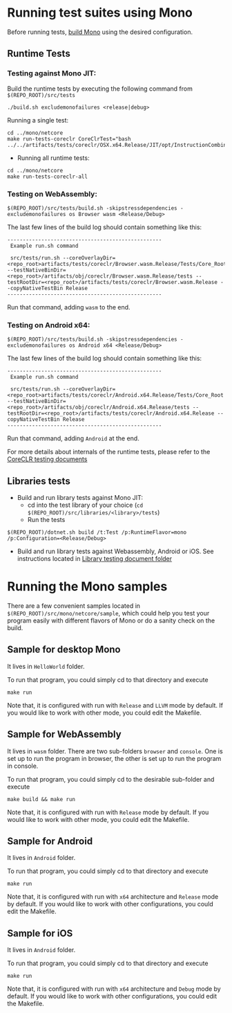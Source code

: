 # Running test suites using Mono

Before running tests, [build Mono](../../building/mono/README.md) using the desired configuration.

## Runtime Tests
### Testing against Mono JIT:

Build the runtime tests by executing the following command from `$(REPO_ROOT)/src/tests`
```
./build.sh excludemonofailures <release|debug>
```

Running a single test:
```
cd ../mono/netcore
make run-tests-coreclr CoreClrTest="bash ../../artifacts/tests/coreclr/OSX.x64.Release/JIT/opt/InstructionCombining/DivToMul/DivToMul.sh"
```

 * Running all runtime tests:
```
cd ../mono/netcore
make run-tests-coreclr-all
```

### Testing on WebAssembly:
```
$(REPO_ROOT)/src/tests/build.sh -skipstressdependencies -excludemonofailures os Browser wasm <Release/Debug>
```

The last few lines of the build log should contain something like this:
```
--------------------------------------------------
 Example run.sh command

 src/tests/run.sh --coreOverlayDir=<repo_root>artifacts/tests/coreclr/Browser.wasm.Release/Tests/Core_Root --testNativeBinDir=<repo_root>/artifacts/obj/coreclr/Browser.wasm.Release/tests --testRootDir=<repo_root>/artifacts/tests/coreclr/Browser.wasm.Release --copyNativeTestBin Release
--------------------------------------------------
```

Run that command, adding `wasm` to the end.

### Testing on Android x64:
```
$(REPO_ROOT)/src/tests/build.sh -skipstressdependencies -excludemonofailures os Android x64 <Release/Debug>
```

The last few lines of the build log should contain something like this:
```
--------------------------------------------------
 Example run.sh command

 src/tests/run.sh --coreOverlayDir=<repo_root>artifacts/tests/coreclr/Android.x64.Release/Tests/Core_Root --testNativeBinDir=<repo_root>/artifacts/obj/coreclr/Android.x64.Release/tests --testRootDir=<repo_root>/artifacts/tests/coreclr/Android.x64.Release --copyNativeTestBin Release
--------------------------------------------------
```
Run that command, adding `Android` at the end.

For more details about internals of the runtime tests, please refer to the [CoreCLR testing documents](../coreclr)

## Libraries tests
* Build and run library tests against Mono JIT:
    * cd into the test library of your choice (`cd $(REPO_ROOT)/src/libraries/<library>/tests`)
    * Run the tests

```
$(REPO_ROOT)/dotnet.sh build /t:Test /p:RuntimeFlavor=mono /p:Configuration=<Release/Debug>
```

* Build and run library tests against Webassembly, Android or iOS. See instructions located in [Library testing document folder](../libraries/)

# Running the Mono samples
There are a few convenient samples located in `$(REPO_ROOT)/src/mono/netcore/sample`, which could help you test your program easily with different flavors of Mono or do a sanity check on the build.

## Sample for desktop Mono
It lives in `HelloWorld` folder. 

To run that program, you could simply cd to that directory and execute

```
make run
```

Note that, it is configured with run with `Release` and `LLVM` mode by default. If you would like to work with other mode, you could edit the Makefile.

## Sample for WebAssembly
It lives in `wasm` folder. There are two sub-folders `browser` and `console`. One is set up to run the program in browser, the other is set up to run the program in console.

To run that program, you could simply cd to the desirable sub-folder and execute

```
make build && make run
```

Note that, it is configured with run with `Release` mode by default. If you would like to work with other mode, you could edit the Makefile.

## Sample for Android
It lives in `Android` folder. 

To run that program, you could simply cd to that directory and execute

```
make run
```

Note that, it is configured with run with `x64` architecture and `Release` mode by default. If you would like to work with other configurations, you could edit the Makefile.

## Sample for iOS
It lives in `Android` folder. 

To run that program, you could simply cd to that directory and execute

```
make run
```

Note that, it is configured with run with `x64` architecture and `Debug` mode by default. If you would like to work with other configurations, you could edit the Makefile.
